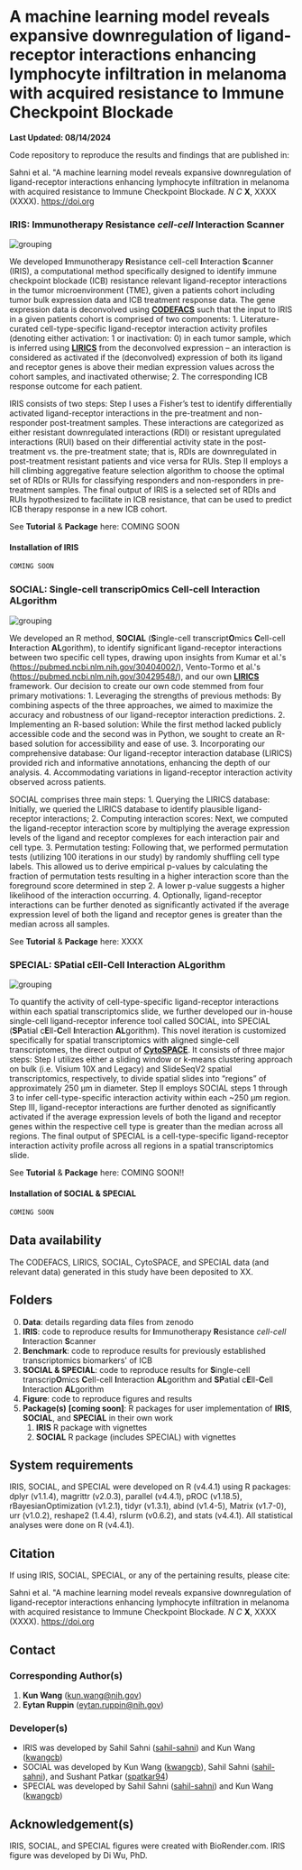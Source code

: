 # A machine learning model reveals expansive downregulation of ligand-receptor interactions enhancing lymphocyte infiltration in melanoma with acquired resistance to Immune Checkpoint Blockade
**Last Updated: 08/14/2024**

Code repository to reproduce the results and findings that are published in: 

Sahni et al. "A machine learning model reveals expansive downregulation of ligand-receptor interactions enhancing lymphocyte infiltration in melanoma with acquired resistance to Immune Checkpoint Blockade. *N C* **X**, XXXX (XXXX). https://doi.org

### IRIS: **I**mmunotherapy **R**esistance *cell-cell* **I**nteraction **S**canner
<img src="https://github.com/sahil-sahni/IRIS/blob/main/4.%20Figure/images/png/IRIS%20figure%201%20Final%20Version%20%5Bnc%20acc%5D.png" alt="grouping">

We developed **I**mmunotherapy **R**esistance cell-cell **I**nteraction **S**canner (IRIS), a computational method specifically designed to identify immune checkpoint blockade (ICB) resistance relevant ligand-receptor interactions in the tumor microenvironment (TME), given a patients cohort including tumor bulk expression data and ICB treatment response data. The gene expression data is deconvolved using [**CODEFACS**](https://pubmed.ncbi.nlm.nih.gov/34983745/) such that the input to IRIS in a given patients cohort is comprised of two components: 1. Literature-curated cell-type-specific ligand-receptor interaction activity profiles (denoting either activation: 1 or inactivation: 0) in each tumor sample, which is inferred using [**LIRICS**](https://pubmed.ncbi.nlm.nih.gov/34983745/) from the deconvolved expression – an interaction is considered as activated if the (deconvolved) expression of both its ligand and receptor genes is above their median expression values across the cohort samples, and inactivated otherwise;  2. The corresponding ICB response outcome for each patient. 

IRIS consists of two steps: Step I uses a Fisher’s test to identify differentially activated ligand-receptor interactions in the pre-treatment and non-responder post-treatment samples. These interactions are categorized as either resistant downregulated interactions (RDI) or resistant upregulated interactions (RUI) based on their differential activity state in the post-treatment vs. the pre-treatment state; that is, RDIs are downregulated in post-treatment resistant patients and vice versa for RUIs. Step II employs a hill climbing aggregative feature selection algorithm to choose the optimal set of RDIs or RUIs for classifying responders and non-responders in pre-treatment samples. The final output of IRIS is a selected set of RDIs and RUIs hypothesized to facilitate in ICB resistance, that can be used to predict ICB therapy response in a new ICB cohort.

See **Tutorial** & **Package** here: COMING SOON

#### Installation of IRIS
```r
COMING SOON
```

### SOCIAL: **S**ingle-cell transcrip**O**mics **C**ell-cell **I**nteraction **AL**gorithm
<img src="https://github.com/sahil-sahni/IRIS/blob/main/4.%20Figure/images/png/SOCIAL%20%5Bnc%20acc%5D.png" alt="grouping">

We developed an R method, **SOCIAL** (**S**ingle-cell transcript**O**mics **C**ell-cell **I**nteraction **AL**gorithm), to identify significant ligand-receptor interactions between two specific cell types, drawing upon insights from Kumar et al.'s (https://pubmed.ncbi.nlm.nih.gov/30404002/), Vento-Tormo et al.'s (https://pubmed.ncbi.nlm.nih.gov/30429548/), and our own [**LIRICS**](https://pubmed.ncbi.nlm.nih.gov/34983745/) framework. Our decision to create our own code stemmed from four primary motivations: 1. Leveraging the strengths of previous methods: By combining aspects of the three approaches, we aimed to maximize the accuracy and robustness of our ligand-receptor interaction predictions. 2. Implementing an R-based solution: While the first method lacked publicly accessible code and the second was in Python, we sought to create an R-based solution for accessibility and ease of use. 3. Incorporating our comprehensive database: Our ligand-receptor interaction database (LIRICS) provided rich and informative annotations, enhancing the depth of our analysis. 4. Accommodating variations in ligand-receptor interaction activity observed across patients.

SOCIAL comprises three main steps: 1. Querying the LIRICS database: Initially, we queried the LIRICS database to identify plausible ligand-receptor interactions; 2. Computing interaction scores: Next, we computed the ligand-receptor interaction score by multiplying the average expression levels of the ligand and receptor complexes for each interaction pair and cell type. 3. Permutation testing: Following that, we performed permutation tests (utilizing 100 iterations in our study) by randomly shuffling cell type labels. This allowed us to derive empirical p-values by calculating the fraction of permutation tests resulting in a higher interaction score than the foreground score determined in step 2. A lower p-value suggests a higher likelihood of the interaction occurring. 4. Optionally, ligand-receptor interactions can be further denoted as significantly activated if the average expression level of both the ligand and receptor genes is greater than the median across all samples.

See **Tutorial** & **Package** here: XXXX

### SPECIAL: **SP**atial c**E**ll-**C**ell **I**nteraction **AL**gorithm
<img src="https://github.com/sahil-sahni/IRIS/blob/main/4.%20Figure/images/png/SPECIAL%20%5Bnc%20acc%5D.png" alt="grouping">

To quantify the activity of cell-type-specific ligand-receptor interactions within each spatial transcriptomics slide, we further developed our in-house single-cell ligand-receptor inference tool called SOCIAL, into SPECIAL (**SP**atial c**E**ll-**C**ell **I**nteraction **AL**gorithm). This novel iteration is customized specifically for spatial transcriptomics with aligned single-cell transcriptomes, the direct output of [**CytoSPACE**](https://github.com/digitalcytometry/cytospace/tree/main). It consists of three major steps: Step I utilizes either a sliding window or k-means clustering approach on bulk (i.e. Visium 10X and Legacy) and SlideSeqV2 spatial transcriptomics, respectively, to divide spatial slides into “regions” of approximately 250 μm in diameter. Step II employs SOCIAL steps 1 through 3 to infer cell-type-specific interaction activity within each ~250 μm region. Step III, ligand-receptor interactions are further denoted as significantly activated if the average expression levels of both the ligand and receptor genes within the respective cell type is greater than the median across all regions. The final output of SPECIAL is a cell-type-specific ligand-receptor interaction activity profile across all regions in a spatial transcriptomics slide.

See **Tutorial** & **Package** here: COMING SOON!!

#### Installation of SOCIAL & SPECIAL
```r
COMING SOON
```

## Data availability 
The CODEFACS, LIRICS, SOCIAL, CytoSPACE, and SPECIAL data (and relevant data) generated in this study have been deposited to XX.

## Folders
0. **Data**: details regarding data files from zenodo
1. **IRIS**: code to reproduce results for **I**mmunotherapy **R**esistance *cell-cell* **I**nteraction **S**canner
2. **Benchmark**: code to reproduce results for previously established transcriptomics biomarkers' of ICB
3. **SOCIAL & SPECIAL**: code to reproduce results for **S**ingle-cell transcrip**O**mics **C**ell-cell **I**nteraction **AL**gorithm and **SP**atial c**E**ll-**C**ell **I**nteraction **AL**gorithm
4. **Figure**: code to reproduce figures and results
5. **Package(s)** **[coming soon]**: R packages for user implementation of **IRIS**, **SOCIAL**, and **SPECIAL** in their own work
    1. **IRIS** R package with vignettes
    2. **SOCIAL** R package (includes SPECIAL) with vignettes

## System requirements
IRIS, SOCIAL, and SPECIAL were developed on R (v4.4.1) using R packages: dplyr (v1.1.4), magrittr (v2.0.3), parallel (v4.4.1), pROC (v1.18.5), rBayesianOptimization (v1.2.1), tidyr (v1.3.1), abind (v1.4-5), Matrix (v1.7-0),  urr (v1.0.2), reshape2 (1.4.4), rslurm (v0.6.2), and stats (v4.4.1). All statistical analyses were done on R (v4.4.1).

## Citation
If using IRIS, SOCIAL, SPECIAL, or any of the pertaining results, please cite:

Sahni et al. "A machine learning model reveals expansive downregulation of ligand-receptor interactions enhancing lymphocyte infiltration in melanoma with acquired resistance to Immune Checkpoint Blockade. *N C* **X**, XXXX (XXXX). https://doi.org

## Contact
### Corresponding Author(s)
1. **Kun Wang** (kun.wang@nih.gov)
2. **Eytan Ruppin** (eytan.ruppin@nih.gov)

### Developer(s)
* IRIS was developed by Sahil Sahni ([sahil-sahni](https://github.com/sahil-sahni)) and Kun Wang ([kwangcb](https://github.com/kwangcb))
* SOCIAL was developed by Kun Wang ([kwangcb](https://github.com/kwangcb)), Sahil Sahni ([sahil-sahni](https://github.com/sahil-sahni)), and Sushant Patkar ([spatkar94](https://github.com/spatkar94))
* SPECIAL was developed by Sahil Sahni ([sahil-sahni](https://github.com/sahil-sahni)) and Kun Wang ([kwangcb](https://github.com/kwangcb))


## Acknowledgement(s)
IRIS, SOCIAL, and SPECIAL figures were created with BioRender.com. IRIS figure was developed by Di Wu, PhD.
